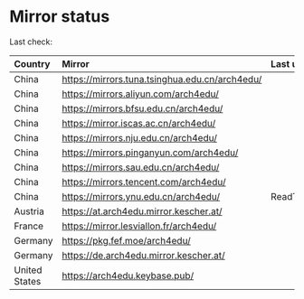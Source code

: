 <script src="./time.js"></script>
# Mirror status
Last check: <script type="text/javascript">localize(1667723294.3409164);</script>

|Country|Mirror|Last update|
|:------|:-----|:----------|
|China|https://mirrors.tuna.tsinghua.edu.cn/arch4edu/|<script type="text/javascript">localize(1667716890);</script>|
|China|https://mirrors.aliyun.com/arch4edu/|<script type="text/javascript">localize(1667633312);</script>|
|China|https://mirrors.bfsu.edu.cn/arch4edu/|<script type="text/javascript">localize(1667674070);</script>|
|China|https://mirror.iscas.ac.cn/arch4edu/|<script type="text/javascript">localize(1667674070);</script>|
|China|https://mirrors.nju.edu.cn/arch4edu/|<script type="text/javascript">localize(1667633312);</script>|
|China|https://mirrors.pinganyun.com/arch4edu/|<script type="text/javascript">localize(1667674070);</script>|
|China|https://mirrors.sau.edu.cn/arch4edu/|<script type="text/javascript">localize(1650446957);</script>|
|China|https://mirrors.tencent.com/arch4edu/|<script type="text/javascript">localize(1667674070);</script>|
|China|https://mirrors.ynu.edu.cn/arch4edu/|ReadTimeout|
|Austria|https://at.arch4edu.mirror.kescher.at/|<script type="text/javascript">localize(1667674070);</script>|
|France|https://mirror.lesviallon.fr/arch4edu/|<script type="text/javascript">localize(1667674070);</script>|
|Germany|https://pkg.fef.moe/arch4edu/|<script type="text/javascript">localize(1667674070);</script>|
|Germany|https://de.arch4edu.mirror.kescher.at/|<script type="text/javascript">localize(1667674070);</script>|
|United States|https://arch4edu.keybase.pub/|<script type="text/javascript">localize(1667674070);</script>|

<script src="./tablefilter/tablefilter.js"></script>
<script src="./table.js"></script>